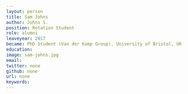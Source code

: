 ```yaml
---
layout: person
title: Sam Johns
author: Johns S.
position: Rotation Student
role: alumni
leaveyear: 2017
became: PhD Student (Van der Kamp Group), University of Bristol, UK
education:
image: sam-johns.jpg
email: 
twitter: none
github: none
url: none
keywords:
---
```

